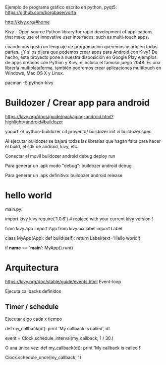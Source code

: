 Ejemplo de programa gráfico escrito en python, pyqt5: https://github.com/borgbase/vorta


http://kivy.org/#home

Kivy - Open source Python library for rapid development of applications
that make use of innovative user interfaces, such as multi-touch apps.

cuando nos gusta un lenguaje de programación queremos usarlo en todas partes. ¿Y si os dijera que podemos crear apps para Android con Kivy? De hecho, este proyecto pone a nuestra disposición en Google Play ejemplos de apps creadas con Python y Kivy, e incluso el famoso juego 2048. Es una librería multiplataforma, también podremos crear aplicaciones multitouch en Windows, Mac OS X y Linux.


pacman -S python-kivy



# Buildozer / Crear app para android
https://kivy.org/docs/guide/packaging-android.html?highlight=android#buildozer

yaourt -S python-buildozer
cd proyecto/
buildozer init
vi buildozer.spec

Al ejecutar buildozer se bajará todas las librerías que hagan falta para hacer el build, el sdk de android, kivy, etc.

Conectar el movil
buildozer android debug deploy run

Para generar un .apk modo "debug":
buildozer android debug

Para generar un .apk definitivo:
buildozer android release


# hello world
main.py:

import kivy
kivy.require('1.0.6') # replace with your current kivy version !

from kivy.app import App
from kivy.uix.label import Label

class MyApp(App):
    def build(self):
        return Label(text='Hello world')

if __name__ == '__main__':
    MyApp().run()


# Arquitectura
https://kivy.org/doc/stable/guide/events.html
Event-loop

Ejecuta callbacks definidos


## Timer / schedule
Ejecutar algo cada x tiempo

def my_callback(dt):
    print 'My callback is called', dt

event = Clock.schedule_interval(my_callback, 1 / 30.)


O una única vez:
def my_callback(dt):
    print 'My callback is called !'

Clock.schedule_once(my_callback, 1)
